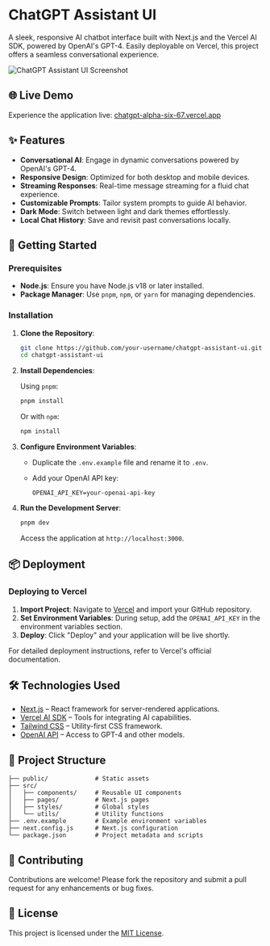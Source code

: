 # ChatGPT Assistant UI

A sleek, responsive AI chatbot interface built with Next.js and the Vercel AI SDK, powered by OpenAI's GPT-4. Easily deployable on Vercel, this project offers a seamless conversational experience.

![ChatGPT Assistant UI Screenshot](./public/screenshot.png)

## 🌐 Live Demo

Experience the application live: [chatgpt-alpha-six-67.vercel.app](https://chatgpt-alpha-six-67.vercel.app/)

## ✨ Features

- **Conversational AI**: Engage in dynamic conversations powered by OpenAI's GPT-4.
- **Responsive Design**: Optimized for both desktop and mobile devices.
- **Streaming Responses**: Real-time message streaming for a fluid chat experience.
- **Customizable Prompts**: Tailor system prompts to guide AI behavior.
- **Dark Mode**: Switch between light and dark themes effortlessly.
- **Local Chat History**: Save and revisit past conversations locally.

## 🚀 Getting Started

### Prerequisites

- **Node.js**: Ensure you have Node.js v18 or later installed.
- **Package Manager**: Use `pnpm`, `npm`, or `yarn` for managing dependencies.

### Installation

1. **Clone the Repository**:

   ```bash
   git clone https://github.com/your-username/chatgpt-assistant-ui.git
   cd chatgpt-assistant-ui
   ```

2. **Install Dependencies**:

   Using `pnpm`:

   ```bash
   pnpm install
   ```

   Or with `npm`:

   ```bash
   npm install
   ```

3. **Configure Environment Variables**:

   - Duplicate the `.env.example` file and rename it to `.env`.
   - Add your OpenAI API key:

     ```env
     OPENAI_API_KEY=your-openai-api-key
     ```

4. **Run the Development Server**:

   ```bash
   pnpm dev
   ```

   Access the application at `http://localhost:3000`.

## 📦 Deployment

### Deploying to Vercel

1. **Import Project**: Navigate to [Vercel](https://vercel.com/import) and import your GitHub repository.
2. **Set Environment Variables**: During setup, add the `OPENAI_API_KEY` in the environment variables section.
3. **Deploy**: Click "Deploy" and your application will be live shortly.

For detailed deployment instructions, refer to Vercel's official documentation.

## 🛠️ Technologies Used

- [Next.js](https://nextjs.org/) – React framework for server-rendered applications.
- [Vercel AI SDK](https://vercel.com/docs/ai) – Tools for integrating AI capabilities.
- [Tailwind CSS](https://tailwindcss.com/) – Utility-first CSS framework.
- [OpenAI API](https://platform.openai.com/docs) – Access to GPT-4 and other models.

## 🧱 Project Structure

```
├── public/             # Static assets
├── src/
│   ├── components/     # Reusable UI components
│   ├── pages/          # Next.js pages
│   ├── styles/         # Global styles
│   └── utils/          # Utility functions
├── .env.example        # Example environment variables
├── next.config.js      # Next.js configuration
└── package.json        # Project metadata and scripts
```

## 🤝 Contributing

Contributions are welcome! Please fork the repository and submit a pull request for any enhancements or bug fixes.

## 📄 License

This project is licensed under the [MIT License](LICENSE).
